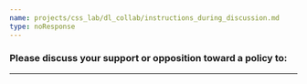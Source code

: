 ```yaml
---
name: projects/css_lab/dl_collab/instructions_during_discussion.md
type: noResponse
---
```


### Please discuss your support or opposition toward a policy to:

---
